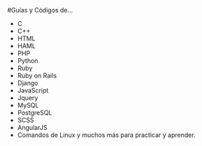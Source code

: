 #Guías y Códigos de...

- C
- C++
- HTML
- HAML
- PHP
- Python
- Ruby
- Ruby on Rails
- Django
- JavaScript
- Jquery
- MySQL
- PostgreSQL
- SCSS
- AngularJS
- Comandos de Linux y muchos más para practicar y aprender.
